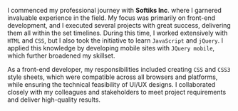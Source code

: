 
I commenced my professional journey with **Softiks Inc**. where I garnered invaluable experience in the field. My focus was primarily on front-end development, and I executed several projects with great success, delivering them all within the set timelines. During this time, I worked extensively with `HTML` and `CSS`, but I also took the initiative to learn `JavaScript` and `jQuery`. I applied this knowledge by developing mobile sites with `JQuery mobile`, which further broadened my skillset.

As a front-end developer, my responsibilities included creating `CSS` and `CSS3` style sheets, which were compatible across all browsers and platforms, while ensuring the technical feasibility of UI/UX designs. I collaborated closely with my colleagues and stakeholders to meet project requirements and deliver high-quality results.